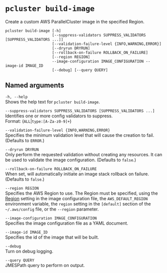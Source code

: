 # `pcluster build-image`<a name="pcluster.build-image-v3"></a>

Create a custom AWS ParallelCluster image in the specified Region\.

```
pcluster build-image [-h]
                     [--suppress-validators SUPPRESS_VALIDATORS [SUPPRESS_VALIDATORS ...]]
                     [--validation-failure-level {INFO,WARNING,ERROR}]
                     [--dryrun DRYRUN]
                     [--rollback-on-failure ROLLBACK_ON_FAILURE]
                     [--region REGION]
                     --image-configuration IMAGE_CONFIGURATION --image-id IMAGE_ID
                     [--debug] [--query QUERY]
```

## Named arguments<a name="pcluster-v3.build-image.namedargs"></a>

`-h, --help`  
Shows the help text for `pcluster build-image`\.

`--suppress-validators SUPPRESS_VALIDATORS [SUPPRESS_VALIDATORS ...]`  
Identifies one or more config validators to suppress\.  
Format: \(`ALL`\|`type:[A-Za-z0-9]+`\)

`--validation-failure-level {INFO,WARNING,ERROR}`  
Specifies the minimum validation level that will cause the creation to fail\. \(Defaults to `ERROR`\.\)

`--dryrun DRYRUN`  
Only perform the requested validation without creating any resources\. It can be used to validate the image configuration\. \(Defaults to `false`\.\)

`--rollback-on-failure ROLLBACK_ON_FAILURE`  
When set, will automatically initiate an image stack rollback on failure\. \(Defaults to `false`\.\)

`--region REGION`  
Specifies the AWS Region to use\. The Region must be specified, using the [Region](image-builder-configuration-file-v3.md#yaml-build-image-Region) setting in the image configuration file, the `AWS_DEFAULT_REGION` environment variable, the `region` setting in the `[default]` section of the `~/.aws/config` file, or the `--region` parameter\.

`--image-configuration IMAGE_CONFIGURATION`  
Specifies the image configuration file as a YAML document\.

`--image-id IMAGE_ID`  
Specifies the id of the image that will be built\.

`--debug`  
Turn on debug logging\.

`--query QUERY`  
JMESPath query to perform on output\.